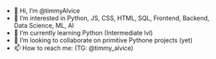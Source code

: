- 👋 Hi, I’m @timmyAlvice
- 👀 I’m interested in Python, JS, CSS, HTML, SQL, Frontend, Backend, Data Science, ML, AI
- 🌱 I’m currently learning Python (Intermediate lvl)
- 💞️ I’m looking to collaborate on primitive Pythone projects (yet)
- 📫 How to reach me: (TG: @timmy_alvice)

<!---
timmyAlvice/timmyAlvice is a ✨ special ✨ repository because its `README.md` (this file) appears on your GitHub profile.
You can click the Preview link to take a look at your changes.
--->
